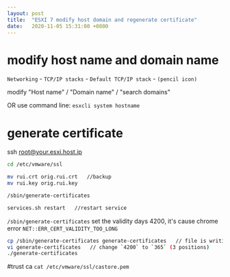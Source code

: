 ```yaml
---
layout: post
title:  "ESXI 7 modify host domain and regenerate certificate"
date:   2020-11-05 15:31:00 +0800
---
```


# modify host name and domain name

`Networking` - `TCP/IP stacks` - `Default TCP/IP stack` - `(pencil icon)`

modify "Host name" / "Domain name" / "search domains"

OR use command line: `esxcli system hostname`

# generate certificate

ssh root@your.esxi.host.ip

```bash
cd /etc/vmware/ssl

mv rui.crt orig.rui.crt   //backup
mv rui.key orig.rui.key

/sbin/generate-certificates

services.sh restart   //restart service
```

`/sbin/generate-certificates` set the validity days 4200, it's cause chrome error `NET::ERR_CERT_VALIDITY_TOO_LONG`
```bash
cp /sbin/generate-certificates generate-certificates   // file is writing protected
vi generate-certificates   // change `4200` to `365` (3 positions)
./generate-certificates
```

#trust ca
`cat /etc/vmware/ssl/castore.pem`
